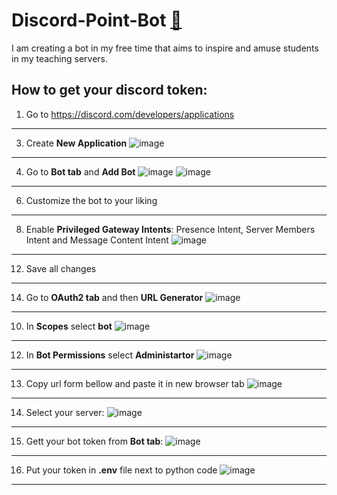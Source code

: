 # Discord-Point-Bot [🤖](https://em-content.zobj.net/thumbs/240/google/350/robot_1f916.png)

I am creating a bot in my free time that aims to inspire and amuse students in my teaching servers.

## How to get your discord token:

1. Go to https://discord.com/developers/applications
***
3. Create **New Application**
![image](https://user-images.githubusercontent.com/28844061/221652603-8ca9e540-d133-441d-b8df-77cba010a1b1.png)
***
4. Go to **Bot tab** and **Add Bot**
![image](https://user-images.githubusercontent.com/28844061/221652676-d718e29a-be28-4624-a071-b6c2a753971b.png)
![image](https://user-images.githubusercontent.com/28844061/221652765-afd87e00-ccc9-4ba4-b57a-9291c49c3ea6.png)
***
6. Customize the bot to your liking
***
8. Enable **Privileged Gateway Intents**: Presence Intent, Server Members Intent and Message Content Intent
![image](https://user-images.githubusercontent.com/28844061/221652833-04f1744f-890a-4af4-ac12-3aadf2669d15.png)
***
12. Save all changes
***
14. Go to **OAuth2 tab** and then **URL Generator**
![image](https://user-images.githubusercontent.com/28844061/221652498-311372c9-30dc-4993-81cf-eab3c1f4f200.png)
***
10. In **Scopes** select **bot**
![image](https://user-images.githubusercontent.com/28844061/221652943-473882a9-1f6d-42cb-a70f-c36d5035b058.png)
***
12. In **Bot Permissions** select **Administartor**
![image](https://user-images.githubusercontent.com/28844061/221652998-1734a69f-c9b1-462e-87ef-d2ee63af45ec.png)
***
13. Copy url form bellow and paste it in new browser tab
![image](https://user-images.githubusercontent.com/28844061/221653132-eb501db2-f70e-421f-b047-ceb0438926d1.png)
***
14. Select your server:
![image](https://user-images.githubusercontent.com/28844061/221653443-e41b2a51-124a-4a1a-aa21-a1bb0bd2d4c2.png)
***
15. Gett your bot token from **Bot tab**:
![image](https://user-images.githubusercontent.com/28844061/221654259-3b772323-5bc5-47f7-bcb0-6d4cb80654f3.png)
***
16. Put your token in **.env** file next to python code
![image](https://user-images.githubusercontent.com/28844061/221654976-568cbd6d-22e1-41ce-9c50-10c98062c6ce.png)
***

